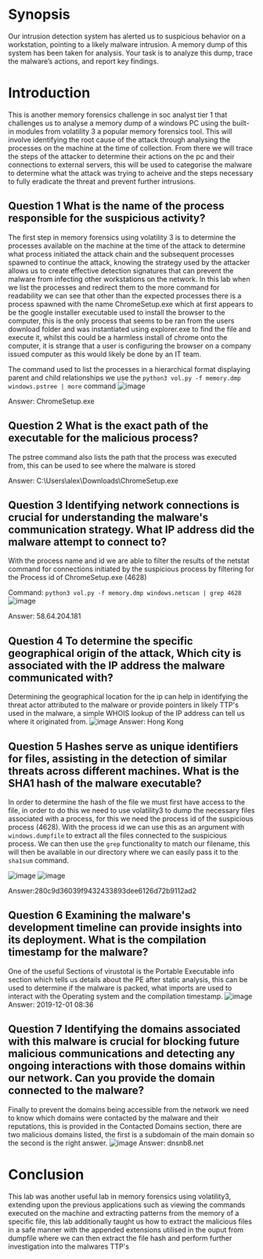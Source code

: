 # Synopsis
Our intrusion detection system has alerted us to suspicious behavior on a workstation, pointing to a likely malware intrusion. A memory dump of this system has been taken for analysis. Your task is to analyze this dump, trace the malware’s actions, and report key findings.

# Introduction
This is another memory forensics challenge in soc analyst tier 1 that challenges us to analyse a memory dump of a windows PC using the built-in modules from volatility 3 a popular memory forensics tool. This will involve identifying the root cause of the attack through
analysing the processes on the machine at the time of collection. From there we will trace the steps of the attacker to determine their actions on the pc and their connections to external servers, this will be used to categorise the malware to determine what the attack was trying
to acheive and the steps necessary to fully eradicate the threat and prevent further intrusions.

## Question 1 What is the name of the process responsible for the suspicious activity?
The first step in memory forensics using volatility 3 is to determine the processes available on the machine at the time of the attack to determine what process initiated the attack chain and the subsequent processes spawned to continue the attack, knowing the strategy used
by the attacker allows us to create effective detection signatures that can prevent the malware from infecting other workstations on the network. In this lab when we list the processes and redirect them to the more command for readability we can see that other than
the expected processes there is a process spawned with the name ChromeSetup.exe which at first appears to be the google installer executable used to install the browser to the computer, this is the only process that seems to be ran from the users download folder and was instantiated 
using explorer.exe to find the file and execute it, whilst this could be a harmless install of chrome onto the computer, it is strange that a user is configuring the browser on a company issued computer as this would likely be done by an IT team.

The command used to list the processes in a hierarchical format displaying parent and child relationships we use the `python3 vol.py -f memory.dmp windows.pstree | more` command
![image](https://github.com/user-attachments/assets/e9e3596a-f4ce-4b99-b63c-3c2656323eeb)

Answer: ChromeSetup.exe

## Question 2 What is the exact path of the executable for the malicious process?
The pstree command also lists the path that the process was executed from, this can be used to see where the malware is stored

Answer: C:\Users\alex\Downloads\ChromeSetup.exe

## Question 3 Identifying network connections is crucial for understanding the malware's communication strategy. What IP address did the malware attempt to connect to?
With the process name and id we are able to filter the results of the netstat command for connections initiated by the suspicious process by filtering for the Process id of ChromeSetup.exe (4628)

Command: `python3 vol.py -f memory.dmp windows.netscan | grep 4628`
![image](https://github.com/user-attachments/assets/91ca9f1d-458f-45ff-9d0b-7d5353c8d463)

Answer: 58.64.204.181

## Question 4 To determine the specific geographical origin of the attack, Which city is associated with the IP address the malware communicated with?
Determining the geographical location for the ip can help in identifying the threat actor attributed to the malware or provide pointers in likely TTP's used in the malware, a simple WHOIS lookup of the IP address can tell us where it originated from.
![image](https://github.com/user-attachments/assets/a5161721-1723-4fca-a9ee-68c6b9b16300)
Answer: Hong Kong

## Question 5 Hashes serve as unique identifiers for files, assisting in the detection of similar threats across different machines. What is the SHA1 hash of the malware executable?
In order to determine the hash of the file we must first have access to the file, in order to do this we need to use volatility3 to dump the necessary files associated with a process, for this we need the process id of the suspicious process (4628).
With the process id we can use this as an argument with `windows.dumpfile` to extract all the files connected to the suspicious process. We can then use the `grep` functionality to match our filename, this will then be available in our directory where we can
easily pass it to the `sha1sum` command.

![image](https://github.com/user-attachments/assets/6e89caa0-944b-4092-be48-1f4454ec9a7a)
![image](https://github.com/user-attachments/assets/a44af644-9592-4bfc-a3b1-7a9d0a308a80)

Answer:280c9d36039f9432433893dee6126d72b9112ad2
## Question 6 Examining the malware's development timeline can provide insights into its deployment. What is the compilation timestamp for the malware?
One of the useful Sections of virustotal is the Portable Executable info section which tells us details about the PE after static analysis, this can be used to determine if the malware is packed, what imports are used to interact with the Operating system and the compilation
timestamp.
![image](https://github.com/user-attachments/assets/8c7e050a-1d1c-4f58-b165-ab336e3db5eb)
Answer: 2019-12-01 08:36

## Question 7 Identifying the domains associated with this malware is crucial for blocking future malicious communications and detecting any ongoing interactions with those domains within our network. Can you provide the domain connected to the malware?
Finally to prevent the domains being accessible from the network we need to know which domains were contacted by the malware and their reputations, this is provided in the Contacted Domains section, there are two malicious domains listed, the first is a subdomain of the main domain
so the second is the right answer.
![image](https://github.com/user-attachments/assets/a95e649a-c7aa-4887-abe3-d2b081335043)
Answer: dnsnb8.net

# Conclusion
This lab was another useful lab in memory forensics using volatility3, extending upon the previous applications such as viewing the commands executed on the machine and extracting patterns from the memory of a specific file, this lab additionally taught us how to extract the
malicious files in a safe manner with the appended extensions utilised in the ouput from dumpfile where we can then extract the file hash and perform further investigation into the malwares TTP's
